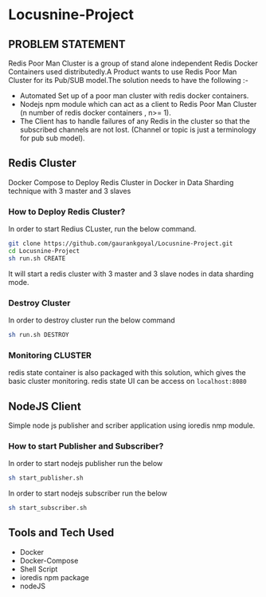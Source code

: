 # Locusnine-Project
## PROBLEM STATEMENT

Redis Poor Man Cluster is a group of stand alone independent Redis Docker Containers used distributedly.A Product wants to use Redis Poor Man Cluster for its Pub/SUB model.The solution needs to have the following :-

* Automated Set up of a poor man cluster with redis docker containers.
* Nodejs npm module which can act as a client to Redis Poor Man Cluster (n number of redis docker containers , n>= 1).
* The Client has to handle failures of any Redis in the cluster so that the subscribed channels are not lost. (Channel or topic is just a terminology for pub sub model).


## Redis Cluster

Docker Compose to Deploy Redis Cluster in Docker in Data Sharding technique with 3 master and 3 slaves

### How to Deploy Redis Cluster?
In order to start Redius CLuster, run the below command.

```bash
git clone https://github.com/gaurankgoyal/Locusnine-Project.git
cd Locusnine-Project
sh run.sh CREATE
```

It will start a redis cluster with 3 master and 3 slave nodes in data sharding mode.


### Destroy Cluster
In order to destroy cluster run the below command

```bash
sh run.sh DESTROY
```


### Monitoring CLUSTER

redis state container is also packaged with this solution, which gives the basic
cluster monitoring. redis state UI can be access on ```localhost:8080```

## NodeJS Client

Simple node js publisher and scriber application using ioredis nmp module.

### How to start Publisher and Subscriber?

In order to start nodejs publisher run the below

```bash
sh start_publisher.sh
```

In order to start nodejs subscriber run the below

```bash
sh start_subscriber.sh
```


## Tools and Tech Used

* Docker
* Docker-Compose
* Shell Script
* ioredis npm package
* nodeJS

